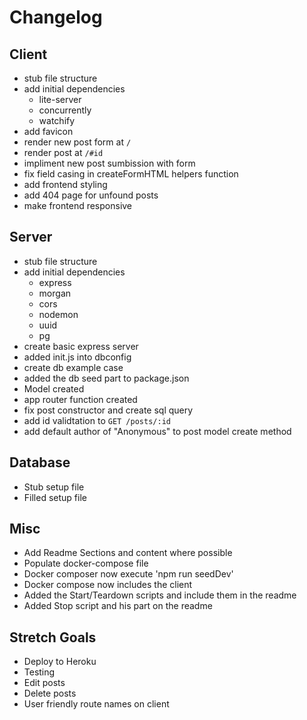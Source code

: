 # Changelog

## Client

- stub file structure
- add initial dependencies
  - lite-server
  - concurrently
  - watchify
- add favicon
- render new post form at `/`
- render post at `/#id`
- impliment new post sumbission with form
- fix field casing in createFormHTML helpers function
- add frontend styling
- add 404 page for unfound posts
- make frontend responsive

## Server

- stub file structure
- add initial dependencies
  - express
  - morgan
  - cors
  - nodemon
  - uuid
  - pg
- create basic express server
- added init.js into dbconfig
- create db example case
- added the db seed part to package.json
- Model created
- app router function created
- fix post constructor and create sql query
- add id validtation to `GET /posts/:id`
- add default author of "Anonymous" to post model create method

## Database

- Stub setup file
- Filled setup file

## Misc

- Add Readme Sections and content where possible
- Populate docker-compose file
- Docker composer now execute 'npm run seedDev'
- Docker compose now includes the client
- Added the Start/Teardown scripts and include them in the readme
- Added Stop script and his part on the readme

## Stretch Goals

- Deploy to Heroku
- Testing
- Edit posts
- Delete posts
- User friendly route names on client
